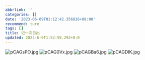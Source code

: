 ```yaml
---
abbrlink: ''
categories: []
date: '2023-06-09T01:12:42.356816+08:00'
recommend: ture
tags: []
title: 记一次日出
updated: 2023-6-9T1:52:59.292+8:0
---
```

![pCAGsPO.jpg](https://s1.ax1x.com/2023/06/09/pCAGsPO.jpg)
![pCAG0Vx.jpg](https://s1.ax1x.com/2023/06/09/pCAG0Vx.jpg)
![pCAGBa6.jpg](https://s1.ax1x.com/2023/06/09/pCAGBa6.jpg)
![pCAGDIK.jpg](https://s1.ax1x.com/2023/06/09/pCAGDIK.jpg)

